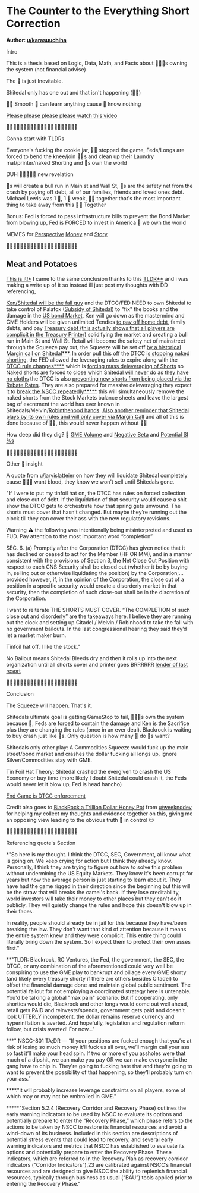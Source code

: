 # The Counter to the Everything Short Correction
**Author: [u/karasuuchiha](https://www.reddit.com/user/karasuuchiha/)**

Intro

This is a thesis based on Logic, Data, Math, and Facts about 💎🙌🦍s owning the system (not financial advise)

The 🚀 is just Inevitable.

Shitedal only has one out and that isn't happening (💎🙌)

🦍🧠 Smooth 🦍 can learn anything cause 🦍 know nothing

[Please please please please watch this video](https://www.reddit.com/r/GME/comments/mi21pt/attention_you_need_to_watch_this_the_author_of/?utm_medium=android_app&utm_source=share)

🚀🚀🚀🚀🚀🚀🚀🚀🚀🚀🚀🚀🚀🚀🚀🚀🚀🚀🚀🚀🚀

Gonna start with TLDRs

Everyone's fucking the cookie jar, 💎🙌 stopped the game, Feds/Longs are forced to bend the knee/join 💎🙌s and clean up their Laundry mat/printer/naked Shorting and 🦍s own the world

DUH 🤦🤦‍♀️🤦‍♂️ new revelation

🍗s will create a bull run in Main st and Wall St, 🦍s are the safety net from the crash by paying off debt, all of our families, friends and loved ones debt. Michael Lewis was 1 🦍, 1 🦍 weak, 🦍💪 together that's the most important thing to take away from this 🦍💪 Together

Bonus: Fed is forced to pass infrastructure bills to prevent the Bond Market from blowing up, Fed is FORCED to invest in America 🤫 we own the world

MEMES for [Perspective](https://www.reddit.com/r/GME/comments/mivssm/lets_get_this_shit_straight_this_isnt_a_once_in_a/?utm_medium=android_app&utm_source=share) [Money](https://www.reddit.com/r/GME/comments/mi86rb/im_posting_this_again_because_i_want_us_all_to/?utm_medium=android_app&utm_source=share) and [Story](https://www.reddit.com/r/GME/comments/miksow/its_july_2021_youre_drinking_water_and_exercising/?utm_medium=android_app&utm_source=share)

🚀🚀🚀🚀🚀🚀🚀🚀🚀🚀🚀🚀🚀🚀🚀🚀🚀🚀🚀🚀🚀

## Meat and Potatoes
[This is it!*](https://www.reddit.com/r/GME/comments/mippnw/what_a_rare_opportunity_this_community_has_with/?utm_medium=android_app&utm_source=share) I came to the same conclusion thanks to this [TLDR**](https://www.reddit.com/r/GME/comments/mhjuyi/the_everything_short_citadel_sec_exemption/?utm_medium=android_app&utm_source=share) and i was making a write up of it so instead ill just post my thoughts with DD referencing,

[Ken/Shitedal will be the fall guy](https://www.reddit.com/r/Wallstreetbetsnew/comments/mhiil4/61727054_says_ken_is_next/) and the DTCC/FED NEED to own Shitedal to take control of Palafox ([Subsidy of Shitedal](https://www.reddit.com/r/GME/comments/mgucv2/the_everything_short/)) to "fix" the books and the damage in the [US bond Market](https://www.reddit.com/r/GME/comments/mhqvee/reverse_repo_rate_for_today_is_at_134_billion_usd/?utm_medium=android_app&utm_source=share), Ken will go down as the mastermind and GME Holders will be given unlimited Tendies [to pay off home debt](https://www.reddit.com/r/GME/comments/miuqrp/200813/?utm_medium=android_app&utm_source=share), family debts, and pay [Treasury debt (this actually shows that all players are complicit in the Treasury Printer)](https://www.reddit.com/r/GME/comments/mjv3oj/the_great_reset_the_laundry_machine_of_the/?utm_medium=android_app&utm_source=share) solidifying the market and creating a bull run in Main St and Wall St. Retail will become the safety net of mainstreet through the Squeeze pay out, the Squeeze will be set off [by a historical Margin call on Shitedal***](https://www.reddit.com/r/GME/comments/mc0zfn/too_ape_didnt_read_summary_of_srnscc2021801/). In order pull this off the DTCC [is stopping naked shorting](https://www.reddit.com/r/GME/comments/mi3xdt/dtcc_new_proposed_rule_change_dtc2021005/?utm_medium=android_app&utm_source=share), the FED allowed the leveraging rules to expire along with the [DTCC rule changes****](https://www.reddit.com/r/GME/comments/mgrx9n/new_dtcc_filing_30_march_recalculating/?utm_medium=android_app&utm_source=share) which is [forcing mass deleveraging of Shorts](https://www.reddit.com/r/GME/comments/mhew67/109m_sell_candle_at_close_on_the_dow_jones_to_the/?utm_medium=android_app&utm_source=share) so Naked shorts are forced to close which [Shitedal will never do](https://www.reddit.com/r/GME/comments/mhwf5o/apes_proof_there_is_no_volume_other_than_naked/?utm_medium=android_app&utm_source=share) as [they have no cloths](https://www.reddit.com/r/GME/comments/m4c0p4/citadel_has_no_clothes/?utm_source=share&utm_medium=web2x&context=3) the DTCC is also [preventing new shorts from being placed via the Rebate Rates](https://www.reddit.com/r/GME/comments/mgva26/gme_borrow_rates_do_reflect_a_hardtoborrow/?utm_medium=android_app&utm_source=share). They are also prepared for massive deleveraging they expect it to [break the NSCC repeatedly*****](https://www.reddit.com/r/GME/comments/mhx3p8/i_have_translated_srnscc2021004approvalnotice/?utm_medium=android_app&utm_source=share) this will simultaneously remove the naked shorts from the Stock Markets balance sheets and leave the largest bag of excrement the world has ever known in Shitedals/Melvin/[Robinthehood hands](https://www.reddit.com/r/GME/comments/m74e3g/this_is_huge_robinhood_never_owned_your_gme/?utm_medium=android_app&utm_source=share). [Also another reminder that Shitedal plays by its own rules and will only cover via Margin Call](https://www.reddit.com/r/GME/comments/mh93dp/is_it_true_the_sec_exempted_citadel_from_the/?utm_medium=android_app&utm_source=share) and all of this is done because of 💎🙌, this would never happen without 💎🙌

How deep did they dig? 🦍 [GME Volume](https://www.reddit.com/r/GME/comments/mgl19d/calling_smart_ape_yahoo_high_volume_graph/) and [Negative Beta](https://www.reddit.com/r/GME/comments/mfhszf/gme_adjusted_beta_23735_bloomberg_terminal/?utm_medium=android_app&utm_source=share) and [Potential SI %s](https://www.reddit.com/r/GME/comments/m8mokf/short_interest_compliation/)

🚀🚀🚀🚀🚀🚀🚀🚀🚀🚀🚀🚀🚀🚀🚀🚀🚀🚀🚀🚀🚀

Other 🦍 insight

A quote from [u/jarvislatteier](https://www.reddit.com/u/jarvislatteier/) on how they will liquidate Shitedal completely cause 💎🙌🦍 want blood, they know we won't sell until Shitedals gone.

"If I were to put my tinfoil hat on, the DTCC has rules on forced collection and close out of debt. If the liquidation of that security would cause a shit show the DTCC gets to orchestrate how that spring gets unwound. The shorts must cover that hasn’t changed. But maybe they’re running out the clock till they can cover their ass with the new regulatory revisions.

Warning ⚠️ the following was intentionally being misinterpreted and used as FUD. Pay attention to the most important word “completion”

SEC. 6. (a) Promptly after the Corporation (DTCC) has given notice that it has declined or ceased to act for the Member (HF OR MM), and in a manner consistent with the provisions of Section 3, the Net Close Out Position with respect to each CNS Security shall be closed out (whether it be by buying in, selling out or otherwise liquidating the position) by the Corporation;... provided however, if, in the opinion of the Corporation, the close out of a position in a specific security would create a disorderly market in that security, then the completion of such close-out shall be in the discretion of the Corporation.

I want to reiterate THE SHORTS MUST COVER. “The COMPLETION of such close out and disorderly” are the takeaways here. I believe they are running out the clock and setting up Citadel / Melvin / Robinhood to take the fall with no government bailouts. In the last congressional hearing they said they’d let a market maker burn.

Tinfoil hat off. I like the stock."

No Bailout means Shitedal Bleeds dry and then it rolls up into the next organization until all shorts cover and printer goes BRRRRRR [lender of last resort](https://www.reddit.com/r/GME/comments/m6u16s/the_lender_of_last_resort_as_foretold_by_dfv/?utm_medium=android_app&utm_source=share)

🚀🚀🚀🚀🚀🚀🚀🚀🚀🚀🚀🚀🚀🚀🚀🚀🚀🚀🚀🚀🚀

Conclusion

The Squeeze will happen. That's it.

Shitedals ultimate goal is getting GameStop to fail, 💎🙌🦍s own the system because 🚀, Feds are forced to contain the damage and Ken is the Sacrifice plus they are changing the rules (once in an ever deal). Blackrock is waiting to buy crash just like 🦍s. Only question is how many 🍗 do 🦍s want?

Shitedals only other play: A Commodities Squeeze would fuck up the main street/bond market and crashes the dollar fucking all longs up, ignore Silver/Commodities stay with GME.

Tin Foil Hat Theory: Shitedal crashed the evergiven to crash the US Economy or buy time (more likely I doubt Shitedal could crash it, the Feds would never let it blow up, Fed is head hancho)

[End Game is DTCC enforcement](https://www.reddit.com/r/GME/comments/mir4xo/ever_have_doubts_dtcc_rule_2021005_practically/?utm_medium=android_app&utm_source=share)

Credit also goes to [BlackRock a Trillion Dollar Honey Pot](https://www.reddit.com/r/GME/comments/mhd7ba/blackrock_and_a_trillion_dollar_honeypot/) from [u/weeknddev](https://www.reddit.com/u/weeknddev/) for helping my collect my thoughts and evidence together on this, giving me an opposing view leading to the obvious truth 🦍 in control 😏

🚀🚀🚀🚀🚀🚀🚀🚀🚀🚀🚀🚀🚀🚀🚀🚀🚀🚀🚀🚀🚀

Referencing quote's Section

*"So here is my thought. I think the DTCC, SEC, Government, all know what is going on. We keep crying for action but I think they already know. Personally, I think they are trying to figure out how to solve this problem without undermining the US Equity Markets. They know it's been corrupt for years but now the average person is just starting to learn about it. They have had the game rigged in their direction since the beginning but this will be the straw that will breaks the camel's back. If they lose creditability, world investors will take their money to other places but they can't do it publicly. They will quietly change the rules and hope this doesn't blow up in their faces.

In reality, people should already be in jail for this because they have/been breaking the law. They don't want that kind of attention because it means the entire system knew and they were complicit. This entire thing could literally bring down the system. So I expect them to protect their own asses first."

**"TLDR: Blackrock, RC Ventures, the Fed, the government, the SEC, the DTCC, or any combination of the aforementioned could very well be conspiring to use the GME play to bankrupt and pillage every GME shorty (and likely every treasury shorty if there are others besides Citadel) to offset the financial damage done and maintain global public sentiment. The potential fallout for not employing a coordinated strategy here is untenable. You'd be talking a global "max pain" scenario. But if cooperating, only shorties would die, Blackrock and other longs would come out well ahead, retail gets PAID and reinvests/spends, government gets paid and doesn't look UTTERLY incompetent, the dollar remains reserve currency and hyperinflation is averted. And hopefully, legislation and regulation reform follow, but crisis averted! For now..."



***" NSCC-801 TA;DR — “If your positions are fucked enough that you’re at risk of losing so much money it'll fuck us all over, we’ll margin call your ass so fast it’ll make your head spin. If two or more of you assholes were that much of a dipshit, we can make you pay OR we can make everyone in the gang have to chip in. They're going to fucking hate that and they’re going to want to prevent the possibility of that happening, so they’ll probably turn on your ass.”

****."it will probably increase leverage constraints on all players, some of which may or may not be embroiled in GME."

*****"Section 5.2.4 (Recovery Corridor and Recovery Phase) outlines the early warning indicators to be used by NSCC to evaluate its options and potentially prepare to enter the “Recovery Phase,” which phase refers to the actions to be taken by NSCC to restore its financial resources and avoid a wind-down of its business. Included in this section are descriptions of potential stress events that could lead to recovery, and several early warning indicators and metrics that NSCC has established to evaluate its options and potentially prepare to enter the Recovery Phase. These indicators, which are referred to in the Recovery Plan as recovery corridor indicators (“Corridor Indicators”),23 are calibrated against NSCC’s financial resources and are designed to give NSCC the ability to replenish financial resources, typically through business as usual (“BAU”) tools applied prior to entering the Recovery Phase."
